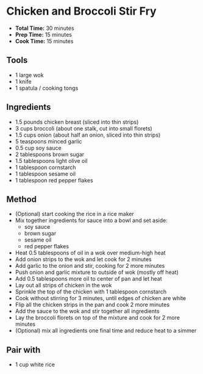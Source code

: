 # Chicken and Broccoli Stir Fry

- **Total Time:** 30 minutes
- **Prep Time:** 15 minutes
- **Cook Time:** 15 minutes

## Tools

- 1 large wok
- 1 knife
- 1 spatula / cooking tongs

## Ingredients

- 1.5 pounds chicken breast (sliced into thin strips)
- 3 cups broccoli (about one stalk, cut into small florets)
- 1.5 cups onion (about half an onion, sliced into thin strips)
- 5 teaspoons minced garlic
- 0.5 cup soy sauce
- 2 tablespoons brown sugar
- 1.5 tablespoons light olive oil
- 1 tablespoon cornstarch
- 1 tablespoon sesame oil
- 1 tablespoon red pepper flakes

## Method

- (Optional) start cooking the rice in a rice maker
- Mix together ingredients for sauce into a bowl and set aside:
    - soy sauce
    - brown sugar
    - sesame oil
    - red pepper flakes
- Heat 0.5 tablespoons of oil in a wok over medium-high heat
- Add onion strips to the wok and let cook for 2 minutes
- Add garlic to the onion and stir, cooking for 2 more minutes
- Push onion and garlic mixture to outside of wok (mostly off heat)
- Add 0.5 tablespoons more oil to center of pan and let heat
- Lay out all strips of chicken in the wok
- Sprinkle the top of the chicken with 1 tablespoon cornstarch
- Cook without stirring for 3 minutes, until edges of chicken are white
- Flip all the chicken strips in the pan and cook 2 more minutes
- Add the sauce to the wok and stir together all ingredients
- Lay the broccoli florets on top of the mixture and cook for 2 more minutes
- (Optional) mix all ingredients one final time and reduce heat to a simmer

## Pair with

- 1 cup white rice
